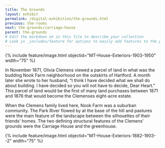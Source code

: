 ```yaml
---
title: The Grounds
layout: exhibit
permalink: /digital-exhibition/the-grounds.html
previous: the-rooms
next: the-grounds/carriage-house
parent: the-grounds
# Edit the markdown on in this file to describe your collection
# Look in _includes/feature for options to easily add features to the page
---
```


{% include feature/image.html objectid="MT-House-Exteriors-1903-1950" width="75" %}

In November 1871, Olivia Clemens viewed a parcel of land in what was the budding Nook Farm neighborhood on the outskirts of Hartford. A month later she wrote to her husband, “I think I have decided what we shall do about building. I have decided so you will not have to decide, Dear Heart.” This parcel of land would be the first of many land purchases between 1871 and 1876 that would become the Clemenses eight-acre estate. 

When the Clemens family lived here, Nook Farm was a suburban community. The Park River flowed by at the base of the hill and pastures were the main feature of the landscape between the silhouettes of their friends’ homes. The two defining structural features of the Clemens’ grounds were the Carriage House and the greenhouse. 

{% include feature/image.html objectid="MT-House-Exteriors-1882-1903--2" width="75" %}


